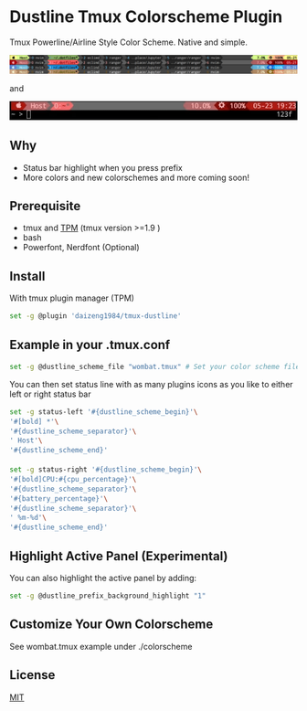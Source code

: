 # Dustline Tmux Colorscheme Plugin
Tmux Powerline/Airline Style Color Scheme. Native and simple.

![img](./dustline-screenshot.png)

and

![anim](./dustline-animation.gif)

## Why
* Status bar highlight when you press prefix
* More colors and new colorschemes and more coming soon!

## Prerequisite 
* tmux and [TPM](https://github.com/tmux-plugins/tpm) (tmux version >=1.9 )
* bash
* Powerfont, Nerdfont (Optional)

## Install 
With tmux plugin manager (TPM) 
```sh
set -g @plugin 'daizeng1984/tmux-dustline'
```

## Example in your .tmux.conf
 
```bash
set -g @dustline_scheme_file "wombat.tmux" # Set your color scheme file
```

You can then set status line with as many plugins icons as you like to either left or right status bar

```sh
set -g status-left '#{dustline_scheme_begin}'\
'#[bold] *'\
'#{dustline_scheme_separator}'\
' Host'\
'#{dustline_scheme_end}'

set -g status-right '#{dustline_scheme_begin}'\
'#[bold]CPU:#{cpu_percentage}'\
'#{dustline_scheme_separator}'\
'#{battery_percentage}'\
'#{dustline_scheme_separator}'\
' %m-%d'\
'#{dustline_scheme_end}'
```

## Highlight Active Panel (Experimental)
You can also highlight the active panel by adding:
```sh
set -g @dustline_prefix_background_highlight "1"
```

## Customize Your Own Colorscheme
See wombat.tmux example under ./colorscheme

## License
[MIT](./LICENSE.md)
